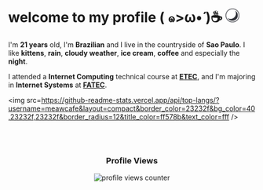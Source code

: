 <h1>
  welcome to my profile ( ๑>ω•́ )☕
  <img src='./moon.svg' alt='moon' width='28rem'>
</h1>

I'm **21 years** old, I'm **Brazilian** and I live in the countryside of **Sao Paulo**. I like **kittens**, **rain**, **cloudy weather**, **ice cream**, **coffee** and especially the **night**.

I attended a **Internet Computing** technical course at **[ETEC](https://www.cps.sp.gov.br/sobre-o-centro-paula-souza/)**, and I'm majoring in **Internet Systems** at **[FATEC](https://www.cps.sp.gov.br/sobre-o-centro-paula-souza/)**.

<img src=https://github-readme-stats.vercel.app/api/top-langs/?username=meawcafe&layout=compact&border_color=23232f&bg_color=40,23232f,23232f&border_radius=12&title_color=ff578b&text_color=fff /> 

<br/>
<br/>
 
<div align="center">
  <h3>Profile Views</h3>

  ![profile views counter](https://count.getloli.com/get/@meawcafe?theme=rule34)
</div>
